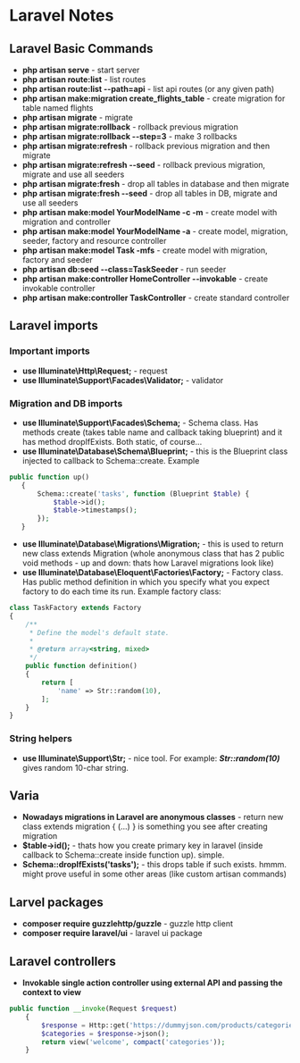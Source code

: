 # Laravel Notes
## Laravel Basic Commands
- **php artisan serve** - start server
- **php artisan route:list** - list routes
- **php artisan route:list --path=api** - list api routes (or any given path)
- **php artisan make:migration create_flights_table** - create migration for table named flights 
- **php artisan migrate** - migrate 
- **php artisan migrate:rollback** - rollback previous migration
- **php artisan migrate:rollback --step=3** - make 3 rollbacks
- **php artisan migrate:refresh** - rollback previous migration and then migrate
- **php artisan migrate:refresh --seed** - rollback previous migration, migrate and use all seeders
- **php artisan migrate:fresh** - drop all tables in database and then migrate
- **php artisan migrate:fresh --seed** - drop all tables in DB, migrate and use all seeders
- **php artisan make:model YourModelName -c -m** - create model with migration and controller
- **php artisan make:model YourModelName -a** - create model, migration, seeder, factory and resource controller
- **php artisan make:model Task -mfs** - create model with migration, factory and seeder
- **php artisan db:seed --class=TaskSeeder** - run seeder
- **php artisan make:controller HomeController --invokable** - create invokable controller 
- **php artisan make:controller TaskController** - create standard controller

## Laravel imports
### Important imports
- **use Illuminate\Http\Request;** - request
- **use Illuminate\Support\Facades\Validator;** - validator
### Migration and DB imports
 - **use Illuminate\Support\Facades\Schema;** - Schema class. Has methods create (takes table name and callback taking blueprint) and it has method dropIfExists. Both static, of course...
 - **use Illuminate\Database\Schema\Blueprint;** - this is the Blueprint class injected to callback to Schema::create. Example 
 ```php 
 public function up()
    {
        Schema::create('tasks', function (Blueprint $table) {
            $table->id();
            $table->timestamps();
        });
    }
```
- **use Illuminate\Database\Migrations\Migration;** - this is used to return new class extends Migration (whole anonymous class that 
has 2 public void methods - up and down: thats how Laravel migrations look like)
- **use Illuminate\Database\Eloquent\Factories\Factory;** - Factory class. Has public method definition in which you specify what 
you expect factory to do each time its run. Example factory class:
```php
class TaskFactory extends Factory
{
    /**
     * Define the model's default state.
     *
     * @return array<string, mixed>
     */
    public function definition()
    {
        return [
            'name' => Str::random(10),
        ];
    }
}
```
### String helpers
- **use Illuminate\Support\Str;** - nice tool. For example: ***Str::random(10)*** gives random 10-char string.
## Varia
- **Nowadays migrations in Laravel are anonymous classes** - return new class extends migration { (...) } is something you see after creating migration
- **$table->id();**  - thats how you create primary key in laravel (inside callback to Schema::create inside function up). simple.
- **Schema::dropIfExists('tasks');** - this drops table if such exists. hmmm. might prove useful in some other areas (like custom artisan commands)

## Larvel packages
- **composer require guzzlehttp/guzzle** - guzzle http client
- **composer require laravel/ui** - laravel ui package

## Laravel controllers
- **Invokable single action controller using external API and passing the context to view**
```php 
public function __invoke(Request $request)
    {
        $response = Http::get('https://dummyjson.com/products/categories');
        $categories = $response->json();
        return view('welcome', compact('categories'));
    }
```